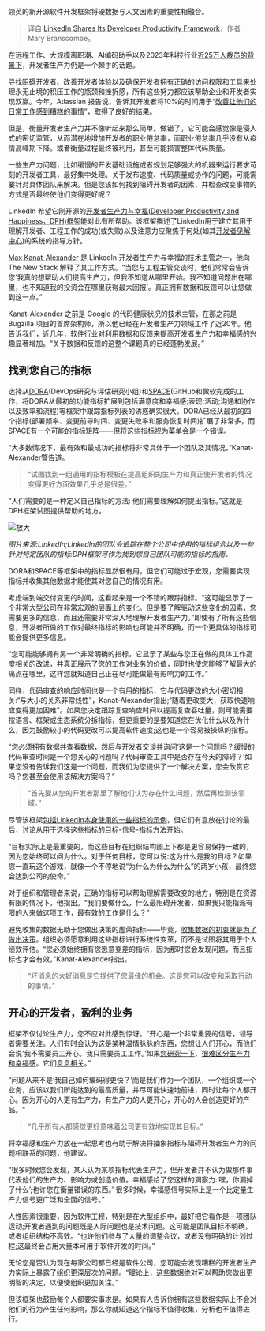 <!--
title: 领英分享其开发者生产力框架
cover: https://cdn.thenewstack.io/media/2024/01/5adbd5b5-mimi-thian-vhq0cw2eua-unsplash-1024x768.jpg
-->

领英的新开源软件开发框架将硬数据与人文因素的重要性相融合。

> 译自 [LinkedIn Shares Its Developer Productivity Framework](https://thenewstack.io/linkedin-shares-its-developer-productivity-framework/)，作者 Mary Branscombe。

在远程工作、大规模离职潮、AI编码助手以及2023年科技行业[近25万人裁员的背景下](https://techcrunch.com/2023/12/15/tech-layoffs-2023-list/)，开发者生产力仍是一个棘手的话题。

寻找阻碍开发者、改善开发者体验以及确保开发者拥有正确的访问权限和工具来处理永无止境的积压工作的瓶颈和挫折感，所有这些努力都应该帮助企业和开发者实现双赢。今年，Atlassian 报告说，告诉其开发者将10%的时间用于“[改善让他们的日常工作感到糟糕的事情](https://www.atlassian.com/engineering/the-key-to-unlocking-developer-productivity)”，取得了良好的结果。

但是，衡量开发者生产力并不像听起来那么简单。做错了，它可能会感觉像是侵入式的密切监管，从而潜在地增加开发者的职业倦怠率，而职业倦怠率几乎没有从疫情高峰期下降。或者衡量过程最终被利用，甚至可能损害整体代码质量。

一些生产力问题，比如缓慢的开发基础设施或者规划足够强大的机器来运行要求苛刻的开发者工具，最好集中处理。关于发布速度、代码质量或协作的问题，可能需要针对具体团队来解决。但是您该如何找到阻碍开发者的因素，并检查改变事物的方式是否最终使他们变得更好呢？

LinkedIn 希望它刚开源的[开发者生产力与幸福(Developer Productivity and Happiness，DPH)框架](https://linkedin.github.io/dph-framework/)能对此有所帮助。该框架描述了LinkedIn用于建立其用于理解开发者、工程工作的成功(或失败)以及注意力应聚焦于何处(如其[开发者见解中心](https://engineering.linkedin.com/blog/2023/inside-look--measuring-developer-productivity-and-happiness-at-l))的系统的指导方针。

[Max Kanat-Alexander](https://www.linkedin.com/in/mkanat/) 是 LinkedIn 开发者生产力与幸福的技术主管之一，他向 The New Stack 解释了其工作方式。“当您与工程主管交谈时，他们常常会告诉您‘我真的想帮助人们提高生产力，但我不知道从哪里开始。我不知道问题出在哪里，也不知道我的投资会在哪里获得最大回报’。真正拥有数据和反馈可以让您做到这一点。”

Kanat-Alexander 之前是 Google 的代码健康状况的技术主管，在那之前是 Bugzilla 项目的首席架构师，所以他已经在开发者生产力领域工作了近20年。他告诉我们，近几年，软件行业对利用数据和反馈来提高开发者生产力和幸福感的兴趣显著增加。“关于数据和反馈的这整个课题真的已经蓬勃发展。”

## 找到您自己的指标

选择从[DORA](https://dora.dev/research/)(DevOps研究与评估研究小组)和[SPACE](https://queue.acm.org/detail.cfm？id=3454124)(GitHub和微软完成的工作，将DORA从最初的功能指标扩展到包括满意度和幸福感;表现;活动;沟通和协作以及效率和流程)等框架中跟踪指标列表的诱惑确实很大。DORA已经从最初的四个指标(部署频率、变更前导时间、变更失败率和服务恢复时间)扩展了非常多，而SPACE有一个可能的指标矩阵——但将这些指标视为菜单会是一个错误。

“大多数情况下，最有效和最成功的指标将非常具体于一个团队及其情况，”Kanat-Alexander警告道。

> “试图找到一组通用的指标模板在提高组织的生产力和真正使开发者的情况变得更好方面效果几乎总是很差。”

“人们需要的是一种定义自己指标的方法: 他们需要理解如何提出指标。”这就是DPH框架试图提供帮助的地方。

![放大](https://cdn.thenewstack.io/media/2024/01/202dda2b-image5-1024x570.png)

*图片来源:LinkedIn;LinkedIn的团队会追踪在整个公司中使用的指标组合以及一些针对特定团队的指标:DPH框架可作为找到您自己团队可能的指标的指南。*

DORA和SPACE等框架中的指标显然很有用，但它们可能过于宏观，您需要实现指标并收集其他数据才能使其对您自己的情况有用。

考虑端到端交付变更的时间，这看起来是一个不错的跟踪指标。“这可能显示了一个非常大型公司在非常宏观的层面上的变化。但是要了解驱动这些变化的因素，您需要更多的信息，而且还需要非常深入地理解开发者生产力。”即使有了所有这些信息，开发者所做的工作对最终指标的影响也可能并不明确，而一个更具体的指标可能会提供更多信息。

“您可能能够拥有另一个非常明确的指标，它显示了某些与您正在做的具体工作高度相关的改进，并真正展示了您的工作对业务的价值，同时也使您能够了解最大的痛点在哪里，这样您就知道自己正在尽可能做最有影响力的工作。”

同样，[代码审查的响应时间](https://linkedin.github.io/dph-framework/example-metrics.html#code-reviewer-response-time-rrt)也是一个有用的指标，它与代码更改的大小密切相关:“与大小的关系非常线性”，Kanat-Alexander指出;“随着更改变大，获取快速响应变得更加困难”。如果您决定跟踪复查响应时间以提高复查吞吐量，则可能需要按语言、框架或生态系统分拆指标，但更重要的是要知道您在优化什么以及为什么，因为鼓励较小的代码更改可以提高软件速度;这也是一个容易被操纵的指标。

“您必须拥有数据并查看数据，然后与开发者交谈并询问‘这是一个问题吗？缓慢的代码审查时间是一个您关心的问题吗？代码审查工具中是否存在今天的障碍？’如果您没有告诉我们这是一个问题，而我们为您提供了一个解决方案，您会欣赏它吗？您甚至会使用该解决方案吗？”

> “首先要从您的开发者那里了解他们认为存在什么问题，然后再检测该领域。”

尽管该框架[包括LinkedIn本身使用的一些指标的示例](https://linkedin.github.io/dph-framework/example-metrics.html)，但它们有意放在讨论的最后，讨论从用于选择这些指标的[目标-信号-指标](https://linkedin.github.io/dph-framework/goals-signals-metrics.html)方法开始。

“目标实际上是最重要的，而这些目标在组织结构图上下都是更容易保持一致的，因为您始终可以问为什么。对于任何目标，您可以说:这为什么是我的目标？如果您一直玩这个游戏，就像一个不停地说“为什么为什么为什么”的两岁小孩，最终您会达到公司的使命。”

对于组织和管理者来说，正确的指标可以帮助理解需要改变的地方，特别是在资源有限的情况下，他指出。“我们要做什么，什么最阻碍开发者，如果我只能指派有限的人来做这项工作，最有效的工作是什么？”

避免收集的数据无助于您做出决策的虚荣指标——毕竟，[收集数据的初衷就是为了做出决策](https://linkedin.github.io/dph-framework/driving-decisions.html)。组织必须愿意利用这些指标进行系统性变革，而不是试图将其用于个人绩效评估。“您必须始终拥有您愿意变差的指标，因为那时您会发现问题，而且指标也才会有效，”Kanat-Alexander指出。

> “坏消息的大好消息是它提供了您最佳的机会。这是您可以改变和采取行动的事情。”

## 开心的开发者，盈利的业务

框架不仅讨论生产力，您不应对此感到惊讶。“开心是一个非常重要的信号，领导者需要关注。人们有时会认为这是某种温情脉脉的东西，您想让人们开心，而他们会说‘我不需要员工开心。我只需要员工工作。’如果[您研究一下](https://www.microsoft.com/en-us/research/uploads/prod/2019/04/devtime-preprint-TSE19.pdf)，[很难区分生产力和幸福感](https://research.google/pubs/what-predicts-software-developers-productivity/)。它们[息息相关](https://queue.acm.org/detail.cfm?id=3595878)。”

“问题从来不是‘我自己如何编码得更快？’而是我们作为一个团队，一个组织或一个业务，应该以我们所能达到的最高质量，并尽可能快速地前进，同时让每个人都开心。因为开心的人更有生产力，有生产力的人更开心，开心的人会创造更好的产品。“

> “几乎所有人都感觉更好意味着公司更有效地实现其目标。”

将幸福感和生产力放在一起思考也有助于解决将抽象指标与阻碍开发者生产力的问题相联系的问题，他建议。

“很多时候您会发现，某人认为某项指标代表生产力，但开发者并不认为做那件事代表他们的生产力、影响力或创造价值。幸福感给了您这样的洞察力:‘嘿，你漏掉了什么’;也许您在衡量错误的东西。’ 很多时候，幸福感信号实际上是一个比定量生产力信号更广泛和全面的信号。”

人性因素很重要，因为软件工程，特别是在大型组织中，最好把它看作是一项团队运动;开发者遇到的问题既是人际问题也是技术问题。这可能是团队目标不明确，或者组织结构不高效。“也许他们参与了大量的调整会议，或者没有明确的计划过程;这最终会占用大量本可用于软件开发的时间。”

无论您是否认为现在每家公司都已经是软件公司，您可能会发现糟糕的开发者生产力实际上暴露了组织更深层次的问题。“理论上，这些数据绝对可以帮助您做出更明智的决定，以便使组织更加关注。”

但该框架也鼓励每个人都要实事求是。如果有人告诉你拥有这些数据实际上不会对他们的行为产生任何影响，那么你就知道这个指标不值得收集，分析也不值得进行。
